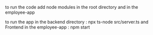 to run the code 
add node modules in the root directory
and in the employee-app

to run the app
in the backend directory :   npx ts-node src/server.ts
and Frontend in the employee-app : npm start
